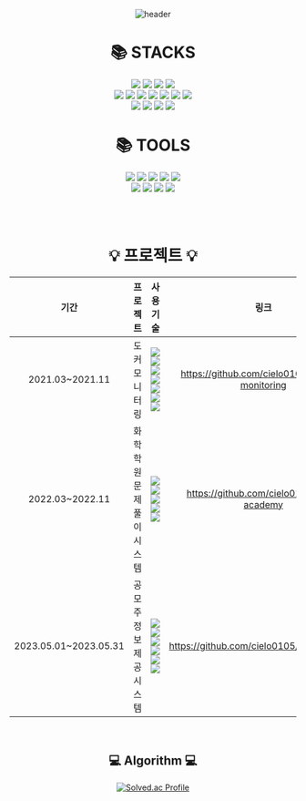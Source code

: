 <div align=center>
  
![header](https://capsule-render.vercel.app/api?type=waving&color=auto&height=300&section=header&text=HyunJi's%20GitHub&fontSize=90&fontColor=FFFFFF)

<h1>📚 STACKS</h1>

  <img src="https://img.shields.io/badge/java-007396?style=for-the-badge&logo=java&logoColor=white"> 
  <img src="https://img.shields.io/badge/python-3776AB?style=for-the-badge&logo=python&logoColor=white"> 
  <img src="https://img.shields.io/badge/javascript-F7DF1E?style=for-the-badge&logo=javascript&logoColor=black"> 
  <img src="https://img.shields.io/badge/Go-00ADD8.svg?&style=for-the-badge&logo=Go&logoColor=white">

  <br>


  <img src="https://img.shields.io/badge/html5-E34F26?style=for-the-badge&logo=html5&logoColor=white"> 
  <img src="https://img.shields.io/badge/css-1572B6?style=for-the-badge&logo=css3&logoColor=white"> 

  
  <img src="https://img.shields.io/badge/oracle-F80000?style=for-the-badge&logo=oracle&logoColor=white"> 
  <img src="https://img.shields.io/badge/mysql-4479A1?style=for-the-badge&logo=mysql&logoColor=white"> 
  <img src="https://img.shields.io/badge/mariaDB-003545?style=for-the-badge&logo=mariaDB&logoColor=white"> 
  <img src="https://img.shields.io/badge/mongoDB-47A248?style=for-the-badge&logo=MongoDB&logoColor=white">
  <img src="https://img.shields.io/badge/influxDB-22ADF6?style=for-the-badge&logo=InfluxDB&logoColor=white">
  <br>

  <img src="https://img.shields.io/badge/spring-6DB33F?style=for-the-badge&logo=spring&logoColor=white"> 
  <img src="https://img.shields.io/badge/flask-000000?style=for-the-badge&logo=flask&logoColor=white">
  <img src="https://img.shields.io/badge/react-61DAFB?style=for-the-badge&logo=react&logoColor=black"> 
  <img src="https://img.shields.io/badge/bootstrap-7952B3?style=for-the-badge&logo=bootstrap&logoColor=white">
  <br>
<h1>📚 TOOLS</h1>
  <img src="https://img.shields.io/badge/docker-2496ED?style=for-the-badge&logo=docker&logoColor=black"> 
  <img src="https://img.shields.io/badge/linux-FCC624?style=for-the-badge&logo=linux&logoColor=black"> 
  <img src="https://img.shields.io/badge/centOS-0088CC?style=for-the-badge&logo=centos&logoColor=black"> 
  <img src="https://img.shields.io/badge/amazon aws-232F3E?style=for-the-badge&logo=amazonaws&logoColor=white"> 
  <img src="https://img.shields.io/badge/apache tomcat-F8DC75?style=for-the-badge&logo=apachetomcat&logoColor=white">
  <br>
  
  <img src="https://img.shields.io/badge/github-181717?style=for-the-badge&logo=github&logoColor=white">
  <img src="https://img.shields.io/badge/git-F05032?style=for-the-badge&logo=git&logoColor=white">
  <img src="https://img.shields.io/badge/intelliJ idea-000000?style=for-the-badge&logo=intellijidea&logoColor=white">
  <img src="https://img.shields.io/badge/eclipse ide-2C2255?style=for-the-badge&logo=eclipseide&logoColor=white">
 
  <br><br>

<h1>💡 프로젝트 💡</h1>

|기간|프로젝트|사용 기술|링크|
|:---:|:---:|:---:|:---:|
|2021.03~2021.11|도커 모니터링|<img src="https://img.shields.io/badge/docker-2496ED?style=flat&logo=docker&logoColor=black"> <img src="https://img.shields.io/badge/centOS-0088CC?style=flat&logo=centos&logoColor=black"> <img src="https://img.shields.io/badge/flask-000000?style=flat&logo=flask&logoColor=white"> <img src="https://img.shields.io/badge/java-007396?style=flat&logo=java&logoColor=white"> <br><img src="https://img.shields.io/badge/javascript-F7DF1E?style=flat&logo=javascript&logoColor=black"> <img src="https://img.shields.io/badge/influxDB-22ADF6?style=flat&logo=InfluxDB&logoColor=white"> <img src="https://img.shields.io/badge/chart.js-FF6384?style=flat&logo=chartdotjs&logoColor=white"> |https://github.com/cielo0105/docker-monitoring|
|2022.03~2022.11|화학 학원 문제풀이 시스템|<img src="https://img.shields.io/badge/Go-00ADD8.svg?&style=flat&logo=Go&logoColor=white"> <img src="https://img.shields.io/badge/react-61DAFB?style=flat&logo=react&logoColor=black"> <img src="https://img.shields.io/badge/next.js-000000?style=flat&logo=Next.js&logoColor=white"> <br><img src="https://img.shields.io/badge/mongoDB-47A248?style=flat&logo=MongoDB&logoColor=white"> <img src="https://img.shields.io/badge/amazon aws-232F3E?style=flat&logo=amazonaws&logoColor=white"> |https://github.com/cielo0105/quiz-academy|
|2023.05.01~2023.05.31|공모주 정보 제공 시스템|<img src="https://img.shields.io/badge/java-007396?style=flat&logo=java&logoColor=white">  <img src="https://img.shields.io/badge/spring-6DB33F?style=flat&logo=spring&logoColor=white"> <img src="https://img.shields.io/badge/oracle-F80000?style=flat&logo=oracle&logoColor=white">  <br><img src="https://img.shields.io/badge/bootstrap-7952B3?style=flat&logo=bootstrap&logoColor=white"> <img src="https://img.shields.io/badge/html5-E34F26?style=flat&logo=html5&logoColor=white"> <img src="https://img.shields.io/badge/css-1572B6?style=flat&logo=css3&logoColor=white"> |https://github.com/cielo0105/KB_IT_Project|

<br>

<h2>💻 Algorithm 💻</h2>

[![Solved.ac Profile](http://mazassumnida.wtf/api/generate_badge?boj=cielo0105)](https://solved.ac/cielo0105)


</div>
